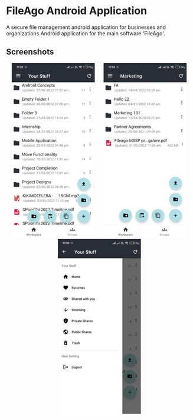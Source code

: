 # FileAgo Android Application
            
 A secure file management android application for businesses and organizations.Android application for the main software 'FileAgo'.
            
    
## Screenshots
<p align="center">
  <img src="https://github.com/somanidarshan/FileAgo/blob/master/Photos%20for%20Drawable/home_dir.jpeg"  hspace=10 width="225">
  <img src="https://github.com/somanidarshan/FileAgo/blob/master/Photos%20for%20Drawable/groups_dir.jpeg"  hspace=10 width="225">
  <img src="https://github.com/somanidarshan/FileAgo/blob/master/Photos%20for%20Drawable/navigation_drawer.jpeg"  hspace=10 width="225">
</p>
      
